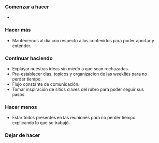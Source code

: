 ### Comenzar a hacer

-

### Hacer más

- Mantenernos al dia con respecto a los contenidos para poder aportar y entender.

### Continuar haciendo

- Explayar nuestras ideas sin miedo a que sean rechazadas.
- Pre-establecer dias, topicos y organizacion de las weeklies para no perder tiempo.
- Flujo constante de comunicación.
- Tomar inspiración de sitios claves del rubro para poder seguir sus pasos.

### Hacer menos

- Estar todos presentes en las reuniones para no perder tiempo explicando lo que se trabajó.

### Dejar de hacer
